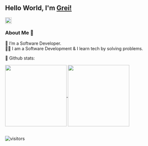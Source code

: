 ## Hello World, I'm [Grei!](https://www.linkedin.com/in/greisonbarcelo/) 
<!--
**greisonbarcelo/greisonbarcelo** is a ✨ _special_ ✨ repository because its `README.md` (this file) appears on your GitHub profile.

Here are some ideas to get you started: 

- 🔭 I’m currently working on ...
- 🌱 I’m currently learning ...
- 👯 I’m looking to collaborate on ...
- 🤔 I’m looking for help with ...
- 💬 Ask me about ...
- 📫 How to reach me: ...
- 😄 Pronouns: ...
- ⚡ Fun fact: ...
-->


<a href="https://www.linkedin.com/in/greisonbarcelo/">
  <img align="left" src="https://github.com/yushi1007/yushi1007/blob/main/images/linkedin.svg" alt="icon | LinkedIn" width="21px"/>
</a> 
<br/>


### About Me 🚀 
🌱 I’m a Software Developer. </br>
👨‍💻 I am a Software Development & I learn tech by solving problems. </br>

📜 Github stats:
<div> 
<a href="https://github.com/greisonbarcelo/github-readme-stats">
  <img height=200 align="center" src="https://github-readme-stats.vercel.app/api?username=greisonbarcelo&show_icons=true&theme=transparent&rank_icon=github&card_width=100" />
</a>
<a href="https://github.com/greisonbarcelo/convoychat">
  <img height=200 align="center" src="https://github-readme-stats.vercel.app/api/top-langs/?username=greisonbarcelo&layout=compact&theme=transparent&langs_count=8&card_width=100" />
</a>
</div>

<br />

![visitors](https://visitor-badge.laobi.icu/badge?page_id=greisonbarcelo.greisonbarcelo)
